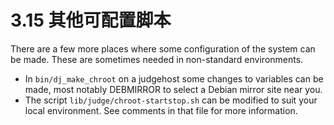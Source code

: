 # 3.15 其他可配置脚本

There are a few more places where some configuration of the system can be made. These are sometimes needed in non-standard environments.

- In `bin/dj_make_chroot` on a judgehost some changes to variables can be made, most notably DEBMIRROR to select a Debian mirror site near you.
- The script `lib/judge/chroot-startstop.sh` can be modified to suit your local environment. See comments in that file for more information.
